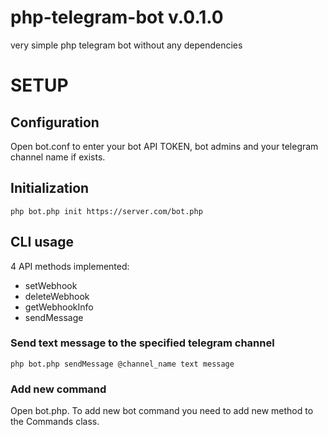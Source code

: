 # php-telegram-bot v.0.1.0
very simple php telegram bot without any dependencies


# SETUP
## Configuration
Open bot.conf to enter your bot API TOKEN, bot admins and your telegram channel name if exists.


## Initialization
`php bot.php init https://server.com/bot.php`

## CLI usage
4 API methods implemented:
* setWebhook
* deleteWebhook
* getWebhookInfo
* sendMessage
### Send text message to the specified telegram channel
`php bot.php sendMessage @channel_name text message`


### Add new command
Open bot.php. To add new bot command you need to add new method 
to the Commands class.

